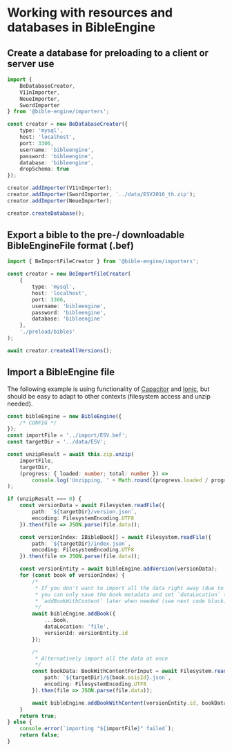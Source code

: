 # Working with resources and databases in BibleEngine

## Create a database for preloading to a client or server use

```typescript
import {
    BeDatabaseCreator,
    V11nImporter,
    NeueImporter,
    SwordImporter
} from '@bible-engine/importers';

const creator = new BeDatabaseCreator({
    type: 'mysql',
    host: 'localhost',
    port: 3306,
    username: 'bibleengine',
    password: 'bibleengine',
    database: 'bibleengine',
    dropSchema: true
});

creator.addImporter(V11nImporter);
creator.addImporter(SwordImporter, '../data/ESV2016_th.zip');
creator.addImporter(NeueImporter);

creator.createDatabase();
```

## Export a bible to the pre-/ downloadable BibleEngineFile format (.bef)

```typescript
import { BeImportFileCreator } from '@bible-engine/importers';

const creator = new BeImportFileCreator(
    {
        type: 'mysql',
        host: 'localhost',
        port: 3306,
        username: 'bibleengine',
        password: 'bibleengine',
        database: 'bibleengine'
    },
    './preload/bibles'
);

await creator.createAllVersions();
```

## Import a BibleEngine file

The following example is using functionality of [Capacitor](https://capacitor.ionicframework.com) and [Ionic](https://ionicframework.com), but should be easy to adapt to other contexts (filesystem access and unzip needed).

```typescript
const bibleEngine = new BibleEngine({
    /* CONFIG */
});
const importFile = '../import/ESV.bef';
const targetDir = '../data/ESV';

const unzipResult = await this.zip.unzip(
    importFile,
    targetDir,
    (progress: { loaded: number; total: number }) =>
        console.log('Unzipping, ' + Math.round((progress.loaded / progress.total) * 100) + '%')
);

if (unzipResult === 0) {
    const versionData = await Filesystem.readFile({
        path: `${targetDir}/version.json`,
        encoding: FilesystemEncoding.UTF8
    }).then(file => JSON.parse(file.data));

    const versionIndex: IBibleBook[] = await Filesystem.readFile({
        path: `${targetDir}/index.json`,
        encoding: FilesystemEncoding.UTF8
    }).then(file => JSON.parse(file.data));

    const versionEntity = await bibleEngine.addVersion(versionData);
    for (const book of versionIndex) {
        /*
         * If you don't want to import all the data right away (due to client resources)
         * you can only save the book metadata and set `dataLocation` to `file` and run
         * `addBookWithContent` later when needed (see next code block)
         */
        await bibleEngine.addBook({
            ...book,
            dataLocation: 'file',
            versionId: versionEntity.id
        });

        /*
         * Alternatively import all the data at once
         */
        const bookData: BookWithContentForInput = await Filesystem.readFile({
            path: `${targetDir}/${book.osisId}.json`,
            encoding: FilesystemEncoding.UTF8
        }).then(file => JSON.parse(file.data));

        await bibleEngine.addBookWithContent(versionEntity.id, bookData);
    }
    return true;
} else {
    console.error(`importing "${importFile}" failed`);
    return false;
}
```

